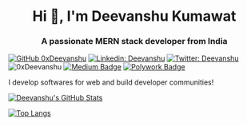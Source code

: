 <h1 align="center">Hi 👋, I'm Deevanshu Kumawat</h1>
<h3 align="center">A passionate MERN stack developer from India</h3>

[![GitHub 0xDeevanshu](https://img.shields.io/github/followers/0xDeevanshu?label=follow&style=social)](https://github.com/0xDeevanshu)
[![Linkedin: Deevanshu](https://img.shields.io/badge/-Deevanshu-blue?style=flat-square&logo=Linkedin&logoColor=white&link=https://www.linkedin.com/in/0xDeevanshu/)](https://www.linkedin.com/in/0xDeevanshu/)
[![Twitter: Deevanshu](https://img.shields.io/twitter/follow/0xDeevanshu?style=social)](https://twitter.com/0xDeevanshu)
<img src="https://komarev.com/ghpvc/?username=0xDeevanshu&label=Profile%20views&color=0e75b6&style=flat" alt="0xDeevanshu" />
[![Medium Badge](https://img.shields.io/badge/-@Deevanshu-black?style=flat-square&labelColor=000000&logo=Medium&link=https://medium.com/@dvanshukumawat)](https://medium.com/@dvanshukumawat)
[![Polywork Badge](https://img.shields.io/badge/-deevanshu-orange?style=flat-square&logo=polywork&logoColor=black&link=http://polywork.com/deevanshu)](http://polywork.com/deevanshu)
  
I develop softwares for web and build developer communities!

[![Deevanshu's GitHub Stats](https://github-readme-stats.vercel.app/api?username=0xDeevanshu&hide=issues&count_private=true&show_icons=true&theme=blue)](https://github.com/xDeevanshu/github-readme-stats)

[![Top Langs](https://github-readme-stats.vercel.app/api/top-langs/?username=0xDeevanshu&layout=compact&theme=blue)](https://github.com/xDeevanshu/github-readme-stats)

<!--
<p align="left"> <img src="https://komarev.com/ghpvc/?username=0xDeevanshu&label=Profile%20views&color=0e75b6&style=flat" alt="0xDeevanshu" /> </p>

<p align="left"> <a href="https://github.com/ryo-ma/github-profile-trophy"><img src="https://github-profile-trophy.vercel.app/?username=0xDeevanshu" alt="0xDeevanshu" /></a> </p>

<p align="left"> <a href="https://twitter.com/0xDeevanshu" target="blank"><img src="https://img.shields.io/twitter/follow/0xDeevanshu?logo=twitter&style=for-the-badge" alt="0xDeevanshu" /></a> </p>

- 🔭 I’m currently building [Upsurge.Club](upsurge.club)

- 👨‍💻 All of my projects are available at [deevanshu.dev](deevanshu.dev)

- 📝 I regularly write articles on [dvanshukumawat.medium.com](dvanshukumawat.medium.com)

- 💬 Ask me about **React, JavaScript, and CSS**

- 📫 How to reach me **deevanshu1997@gmail.com**
-->
<!-- ### Blogs posts
<!-- BLOG-POST-LIST:START -->
<!-- BLOG-POST-LIST:END -->
<!--
<h3 align="left">Connect with me:</h3>
<p align="left">
<a href="https://codepen.io/dvanshukumawat" target="blank"><img align="center" src="https://raw.githubusercontent.com/rahuldkjain/github-profile-readme-generator/master/src/images/icons/Social/codepen.svg" alt="dvanshukumawat" height="30" width="40" /></a>
<a href="https://dev.to/dvanshukumawat" target="blank"><img align="center" src="https://raw.githubusercontent.com/rahuldkjain/github-profile-readme-generator/master/src/images/icons/Social/devto.svg" alt="dvanshukumawat" height="30" width="40" /></a>
<a href="https://twitter.com/dvanshukumawat" target="blank"><img align="center" src="https://raw.githubusercontent.com/rahuldkjain/github-profile-readme-generator/master/src/images/icons/Social/twitter.svg" alt="dvanshukumawat" height="30" width="40" /></a>
<a href="https://linkedin.com/in/dvanshukumawat" target="blank"><img align="center" src="https://raw.githubusercontent.com/rahuldkjain/github-profile-readme-generator/master/src/images/icons/Social/linked-in-alt.svg" alt="dvanshukumawat" height="30" width="40" /></a>
<a href="https://codesandbox.com/dvanshukumawat" target="blank"><img align="center" src="https://raw.githubusercontent.com/rahuldkjain/github-profile-readme-generator/master/src/images/icons/Social/codesandbox.svg" alt="dvanshukumawat" height="30" width="40" /></a>
</p>

<h3 align="left">Languages and Tools:</h3>
<p align="left"> <a href="https://aws.amazon.com" target="_blank" rel="noreferrer"> <img src="https://raw.githubusercontent.com/devicons/devicon/master/icons/amazonwebservices/amazonwebservices-original-wordmark.svg" alt="aws" width="40" height="40"/> </a> <a href="https://babeljs.io/" target="_blank" rel="noreferrer"> <img src="https://www.vectorlogo.zone/logos/babeljs/babeljs-icon.svg" alt="babel" width="40" height="40"/> </a> <a href="https://www.gnu.org/software/bash/" target="_blank" rel="noreferrer"> <img src="https://www.vectorlogo.zone/logos/gnu_bash/gnu_bash-icon.svg" alt="bash" width="40" height="40"/> </a> <a href="https://getbootstrap.com" target="_blank" rel="noreferrer"> <img src="https://raw.githubusercontent.com/devicons/devicon/master/icons/bootstrap/bootstrap-plain-wordmark.svg" alt="bootstrap" width="40" height="40"/> </a> <a href="https://www.w3schools.com/css/" target="_blank" rel="noreferrer"> <img src="https://raw.githubusercontent.com/devicons/devicon/master/icons/css3/css3-original-wordmark.svg" alt="css3" width="40" height="40"/> </a> <a href="https://expressjs.com" target="_blank" rel="noreferrer"> <img src="https://raw.githubusercontent.com/devicons/devicon/master/icons/express/express-original-wordmark.svg" alt="express" width="40" height="40"/> </a> <a href="https://www.figma.com/" target="_blank" rel="noreferrer"> <img src="https://www.vectorlogo.zone/logos/figma/figma-icon.svg" alt="figma" width="40" height="40"/> </a> <a href="https://git-scm.com/" target="_blank" rel="noreferrer"> <img src="https://www.vectorlogo.zone/logos/git-scm/git-scm-icon.svg" alt="git" width="40" height="40"/> </a> <a href="https://www.w3.org/html/" target="_blank" rel="noreferrer"> <img src="https://raw.githubusercontent.com/devicons/devicon/master/icons/html5/html5-original-wordmark.svg" alt="html5" width="40" height="40"/> </a> <a href="https://ifttt.com/" target="_blank" rel="noreferrer"> <img src="https://www.vectorlogo.zone/logos/ifttt/ifttt-ar21.svg" alt="ifttt" width="40" height="40"/> </a> <a href="https://developer.mozilla.org/en-US/docs/Web/JavaScript" target="_blank" rel="noreferrer"> <img src="https://raw.githubusercontent.com/devicons/devicon/master/icons/javascript/javascript-original.svg" alt="javascript" width="40" height="40"/> </a> <a href="https://www.linux.org/" target="_blank" rel="noreferrer"> <img src="https://raw.githubusercontent.com/devicons/devicon/master/icons/linux/linux-original.svg" alt="linux" width="40" height="40"/> </a> <a href="https://www.mathworks.com/" target="_blank" rel="noreferrer"> <img src="https://upload.wikimedia.org/wikipedia/commons/2/21/Matlab_Logo.png" alt="matlab" width="40" height="40"/> </a> <a href="https://www.mongodb.com/" target="_blank" rel="noreferrer"> <img src="https://raw.githubusercontent.com/devicons/devicon/master/icons/mongodb/mongodb-original-wordmark.svg" alt="mongodb" width="40" height="40"/> </a> <a href="https://www.mysql.com/" target="_blank" rel="noreferrer"> <img src="https://raw.githubusercontent.com/devicons/devicon/master/icons/mysql/mysql-original-wordmark.svg" alt="mysql" width="40" height="40"/> </a> <a href="https://nextjs.org/" target="_blank" rel="noreferrer"> <img src="https://cdn.worldvectorlogo.com/logos/nextjs-2.svg" alt="nextjs" width="40" height="40"/> </a> <a href="https://nodejs.org" target="_blank" rel="noreferrer"> <img src="https://raw.githubusercontent.com/devicons/devicon/master/icons/nodejs/nodejs-original-wordmark.svg" alt="nodejs" width="40" height="40"/> </a> <a href="https://postman.com" target="_blank" rel="noreferrer"> <img src="https://www.vectorlogo.zone/logos/getpostman/getpostman-icon.svg" alt="postman" width="40" height="40"/> </a> <a href="https://reactjs.org/" target="_blank" rel="noreferrer"> <img src="https://raw.githubusercontent.com/devicons/devicon/master/icons/react/react-original-wordmark.svg" alt="react" width="40" height="40"/> </a> <a href="https://redux.js.org" target="_blank" rel="noreferrer"> <img src="https://raw.githubusercontent.com/devicons/devicon/master/icons/redux/redux-original.svg" alt="redux" width="40" height="40"/> </a> <a href="https://sass-lang.com" target="_blank" rel="noreferrer"> <img src="https://raw.githubusercontent.com/devicons/devicon/master/icons/sass/sass-original.svg" alt="sass" width="40" height="40"/> </a> <a href="https://www.typescriptlang.org/" target="_blank" rel="noreferrer"> <img src="https://raw.githubusercontent.com/devicons/devicon/master/icons/typescript/typescript-original.svg" alt="typescript" width="40" height="40"/> </a> <a href="https://webpack.js.org" target="_blank" rel="noreferrer"> <img src="https://raw.githubusercontent.com/devicons/devicon/d00d0969292a6569d45b06d3f350f463a0107b0d/icons/webpack/webpack-original-wordmark.svg" alt="webpack" width="40" height="40"/> </a> </p>

<p><img align="left" src="https://github-readme-stats.vercel.app/api/top-langs?username=dvanshukumawat&show_icons=true&locale=en&layout=compact" alt="dvanshukumawat" /></p>

<p>&nbsp;<img align="center" src="https://github-readme-stats.vercel.app/api?username=dvanshukumawat&show_icons=true&locale=en" alt="dvanshukumawat" /></p>

<p><img align="center" src="https://github-readme-streak-stats.herokuapp.com/?user=dvanshukumawat&" alt="dvanshukumawat" /></p>
-->
